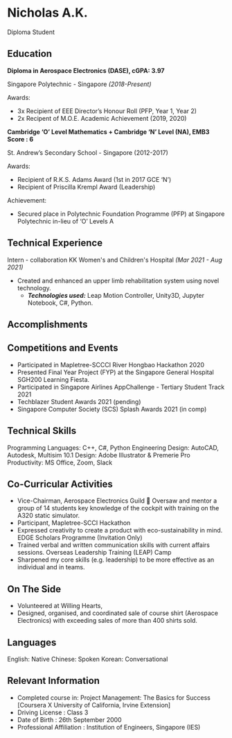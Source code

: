 # Nicholas A.K.
Diploma Student
## Education

**Diploma in Aerospace Electronics (DASE), cGPA: 3.97**

Singapore Polytechnic - Singapore *(2018-Present)*

Awards:
 - 3x Recipient of EEE Director’s Honour Roll (PFP, Year 1, Year 2)
 - 2x Recipent of M.O.E. Academic Achievement (2019, 2020)

**Cambridge ‘O’ Level Mathematics +
Cambridge ‘N’ Level (NA), EMB3 Score : 6**

St. Andrew’s Secondary School - Singapore (2012-2017)

Awards:
 - Recipient of R.K.S. Adams Award (1st in 2017 GCE ‘N’)
 - Recipient of Priscilla Krempl Award (Leadership)

Achievement: 
 - Secured place in Polytechnic Foundation Programme (PFP) at Singapore Polytechnic in-lieu of ‘O’ Levels A

## Technical Experience
Intern - collaboration KK Women's and Children's Hospital *(Mar 2021 - Aug 2021)* 
 - Created and enhanced an upper limb rehabilitation system using novel technology.
	 - ***Technologies used:*** Leap Motion Controller, Unity3D, Jupyter Notebook, C#, Python.

## Accomplishments



## Competitions and Events
 - Participated in Mapletree-SCCCI River Hongbao Hackathon 2020
 - Presented Final Year Project (FYP) at the Singapore General Hospital SGH200 Learning Fiesta.
 - Participated in Singapore Airlines AppChallenge - Tertiary Student Track 2021 
 - Techblazer Student Awards 2021 (pending)
 - Singapore Computer Society (SCS) Splash Awards 2021 (in comp)

## Technical Skills
Programming Languages: C++, C#, Python
Engineering Design: AutoCAD, Autodesk, Multisim 10.1
Design: Adobe Illustrator & Premerie Pro
Productivity: MS Office, Zoom,  Slack

## Co-Curricular Activities
- Vice-Chairman, Aerospace Electronics Guild  Oversaw and mentor a group of 14 students key knowledge of the cockpit with training on the A320 static simulator.
- Participant, Mapletree-SCCI Hackathon
- Expressed creativity to create a product with eco-sustainability in mind. EDGE Scholars Programme (Invitation Only)
- Trained verbal and written communication skills with current affairs sessions. Overseas Leadership Training (LEAP) Camp
- Sharpened my core skills (e.g. leadership) to be more effective as an individual and in teams.

## On The Side
- Volunteered at Willing Hearts, 
- Designed, organised, and coordinated sale of course shirt (Aerospace Electronics) with exceeding sales of more than 400 shirts sold.

## Languages
English: Native
Chinese: Spoken
Korean: Conversational

## Relevant Information

 - Completed course in: Project Management: The Basics for Success [Coursera X University of California, Irvine Extension]
 - Driving License : Class 3
 - Date of Birth : 26th September 2000
 - Professional Affiliation : Institution of Engineers, Singapore (IES)


<!--stackedit_data:
eyJoaXN0b3J5IjpbLTE1MDkwNzE4NjcsLTcyMzU0NzMwMSw2MT
MzODAzMjEsMTA0NjM2OTg4Myw1NzQzNDQ5NTMsLTE2Nzc2MjM4
NDMsLTE2MzY2OTMyNTksNDQ0NTA5NTM0LC0zMzMxNzgzNDcsLT
EzMzk2MTkzNzZdfQ==
-->